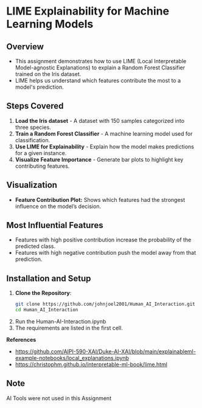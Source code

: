 # LIME Explainability for Machine Learning Models

## Overview
- This assignment demonstrates how to use LIME (Local Interpretable Model-agnostic Explanations) to explain a Random Forest Classifier trained on the Iris dataset. 
- LIME helps us understand which features contribute the most to a model's prediction.

## Steps Covered
1. **Load the Iris dataset** - A dataset with 150 samples categorized into three species.
2. **Train a Random Forest Classifier** - A machine learning model used for classification.
3. **Use LIME for Explainability** - Explain how the model makes predictions for a given instance.
4. **Visualize Feature Importance** - Generate bar plots to highlight key contributing features.


## Visualization
- **Feature Contribution Plot:** Shows which features had the strongest influence on the model’s decision.

## Most Influential Features
- Features with high positive contribution increase the probability of the predicted class.
- Features with high negative contribution push the model away from that prediction.

## Installation and Setup

1. **Clone the Repository**:
   ```bash
   git clone https://github.com/johnjoel2001/Human_AI_Interaction.git
   cd Human_AI_Interaction
   ```
2. Run the Human-AI-Interaction.ipynb
3. The requirements are listed in the first cell.

**References**

- https://github.com/AIPI-590-XAI/Duke-AI-XAI/blob/main/explainableml-example-notebooks/local_explanations.ipynb
- https://christophm.github.io/interpretable-ml-book/lime.html


## Note

AI Tools were not used in this Assignment
